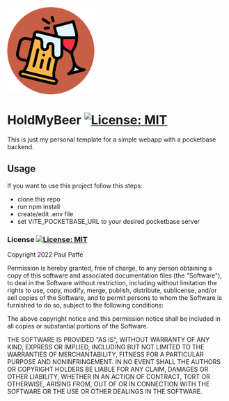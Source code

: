 <img src="public/logo.png" width="200">

# HoldMyBeer [![License: MIT](https://img.shields.io/badge/License-MIT-yellow.svg)](https://opensource.org/licenses/MIT)

This is just my personal template for a simple webapp with a pocketbase backend.

## Usage
If you want to use this project follow this steps:

- clone this repo
- run npm install
- create/edit .env file
- set VITE_POCKETBASE_URL to your desired pocketbase server

### License [![License: MIT](https://img.shields.io/badge/License-MIT-yellow.svg)](https://opensource.org/licenses/MIT)

Copyright 2022 Paul Paffe

Permission is hereby granted, free of charge, to any person obtaining a copy of this software and associated documentation files (the "Software"), to deal in the Software without restriction, including without limitation the rights to use, copy, modify, merge, publish, distribute, sublicense, and/or sell copies of the Software, and to permit persons to whom the Software is furnished to do so, subject to the following conditions:

The above copyright notice and this permission notice shall be included in all copies or substantial portions of the Software.

THE SOFTWARE IS PROVIDED "AS IS", WITHOUT WARRANTY OF ANY KIND, EXPRESS OR IMPLIED, INCLUDING BUT NOT LIMITED TO THE WARRANTIES OF MERCHANTABILITY, FITNESS FOR A PARTICULAR PURPOSE AND NONINFRINGEMENT. IN NO EVENT SHALL THE AUTHORS OR COPYRIGHT HOLDERS BE LIABLE FOR ANY CLAIM, DAMAGES OR OTHER LIABILITY, WHETHER IN AN ACTION OF CONTRACT, TORT OR OTHERWISE, ARISING FROM, OUT OF OR IN CONNECTION WITH THE SOFTWARE OR THE USE OR OTHER DEALINGS IN THE SOFTWARE.
